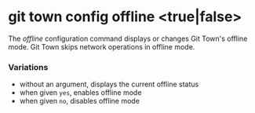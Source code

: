 # git town config offline <true|false>

The _offline_ configuration command displays or changes Git Town's offline mode.
Git Town skips network operations in offline mode.

### Variations

- without an argument, displays the current offline status
- when given `yes`, enables offline mode
- when given `no`, disables offline mode
